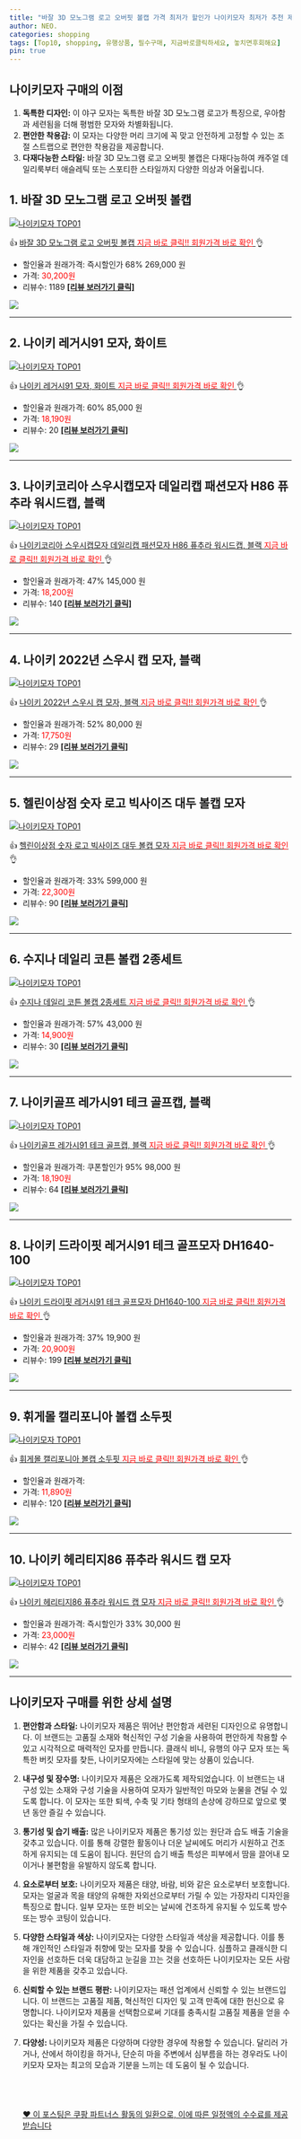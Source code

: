```yaml
---
title: "바잘 3D 모노그램 로고 오버핏 볼캡 가격 최저가 할인가 나이키모자 최저가 추천 제품 비교"
author: NEO.
categories: shopping
tags: [Top10, shopping, 유행상품, 필수구매, 지금바로클릭하세요, 놓치면후회해요]
pin: true
---
```

## 나이키모자 구매의 이점
1. **독특한 디자인:** 이 야구 모자는 독특한 바잘 3D 모노그램 로고가 특징으로, 우아함과 세련됨을 더해 평범한 모자와 차별화됩니다.
2. **편안한 착용감:** 이 모자는 다양한 머리 크기에 꼭 맞고 안전하게 고정할 수 있는 조절 스트랩으로 편안한 착용감을 제공합니다.
3. **다재다능한 스타일:** 바잘 3D 모노그램 로고 오버핏 볼캡은 다재다능하여 캐주얼 데일리룩부터 애슬레틱 또는 스포티한 스타일까지 다양한 의상과 어울립니다.

   

## 1. 바잘 3D 모노그램 로고 오버핏 볼캡

[![나이키모자 TOP01](https://thumbnail9.coupangcdn.com/thumbnails/remote/490x490ex/image/rs_quotation_api/kkjxu6sg/eafd317cd18341859f24f57f3ddbdcc4.jpg)](https://link.coupang.com/re/AFFSDP?lptag=AF3617701&subid=GithubCoopas&pageKey=5172377985&traceid=V0-153&itemId=7139082725&vendorItemId=74102003630)


👍 [바잘 3D 모노그램 로고 오버핏 볼캡 <font color=red> 지금 바로 클릭!! 회원가격 바로 확인 </font> ](https://link.coupang.com/re/AFFSDP?lptag=AF3617701&subid=GithubCoopas&pageKey=5172377985&traceid=V0-153&itemId=7139082725&vendorItemId=74102003630) 👌 


- 할인율과 원래가격: 즉시할인가 68%  269,000   원
- 가격: <span style='color:red'>30,200원</span>
- 리뷰수: 1189  [**[리뷰 보러가기 클릭]**](https://link.coupang.com/re/AFFSDP?lptag=AF3617701&subid=GithubCoopas&pageKey=5172377985&traceid=V0-153&itemId=7139082725&vendorItemId=74102003630)

[![](/discount_price.png)](https://link.coupang.com/re/AFFSDP?lptag=AF3617701&subid=GithubCoopas&pageKey=5172377985&traceid=V0-153&itemId=7139082725&vendorItemId=74102003630)

---


   

## 2. 나이키 레거시91 모자, 화이트

[![나이키모자 TOP01](https://thumbnail7.coupangcdn.com/thumbnails/remote/490x490ex/image/vendor_inventory/049f/accda37c37659408350ea65a175cf335318649362e8c4a950d372a22ca2a.jpg)](https://link.coupang.com/re/AFFSDP?lptag=AF3617701&subid=GithubCoopas&pageKey=6870743987&traceid=V0-153&itemId=402370834&vendorItemId=88445969126)


👍 [나이키 레거시91 모자, 화이트 <font color=red> 지금 바로 클릭!! 회원가격 바로 확인 </font> ](https://link.coupang.com/re/AFFSDP?lptag=AF3617701&subid=GithubCoopas&pageKey=6870743987&traceid=V0-153&itemId=402370834&vendorItemId=88445969126) 👌 


- 할인율과 원래가격: 60%  85,000   원
- 가격: <span style='color:red'>18,190원</span>
- 리뷰수: 20  [**[리뷰 보러가기 클릭]**](https://link.coupang.com/re/AFFSDP?lptag=AF3617701&subid=GithubCoopas&pageKey=6870743987&traceid=V0-153&itemId=402370834&vendorItemId=88445969126)

[![](/discount_price.png)](https://link.coupang.com/re/AFFSDP?lptag=AF3617701&subid=GithubCoopas&pageKey=6870743987&traceid=V0-153&itemId=402370834&vendorItemId=88445969126)

---


   

## 3. 나이키코리아 스우시캡모자 데일리캡 패션모자 H86 퓨추라 워시드캡, 블랙

[![나이키모자 TOP01](https://thumbnail6.coupangcdn.com/thumbnails/remote/490x490ex/image/vendor_inventory/1f8a/e533730b24a36a949ee930913d3f73219553f8eb899715441be67cd64775.jpg)](https://link.coupang.com/re/AFFSDP?lptag=AF3617701&subid=GithubCoopas&pageKey=7696319505&traceid=V0-153&itemId=20594005646&vendorItemId=88373992017)


👍 [나이키코리아 스우시캡모자 데일리캡 패션모자 H86 퓨추라 워시드캡, 블랙 <font color=red> 지금 바로 클릭!! 회원가격 바로 확인 </font> ](https://link.coupang.com/re/AFFSDP?lptag=AF3617701&subid=GithubCoopas&pageKey=7696319505&traceid=V0-153&itemId=20594005646&vendorItemId=88373992017) 👌 


- 할인율과 원래가격: 47%  145,000   원
- 가격: <span style='color:red'>18,200원</span>
- 리뷰수: 140  [**[리뷰 보러가기 클릭]**](https://link.coupang.com/re/AFFSDP?lptag=AF3617701&subid=GithubCoopas&pageKey=7696319505&traceid=V0-153&itemId=20594005646&vendorItemId=88373992017)

[![](/discount_price.png)](https://link.coupang.com/re/AFFSDP?lptag=AF3617701&subid=GithubCoopas&pageKey=7696319505&traceid=V0-153&itemId=20594005646&vendorItemId=88373992017)

---


   

## 4. 나이키 2022년 스우시 캡 모자, 블랙

[![나이키모자 TOP01](https://thumbnail10.coupangcdn.com/thumbnails/remote/490x490ex/image/vendor_inventory/6290/969373730fc37fe78d26239be398c5c1b909834a9286bd03f2899449a4cd.jpg)](https://link.coupang.com/re/AFFSDP?lptag=AF3617701&subid=GithubCoopas&pageKey=6718519779&traceid=V0-153&itemId=15620112736&vendorItemId=88254277720)


👍 [나이키 2022년 스우시 캡 모자, 블랙 <font color=red> 지금 바로 클릭!! 회원가격 바로 확인 </font> ](https://link.coupang.com/re/AFFSDP?lptag=AF3617701&subid=GithubCoopas&pageKey=6718519779&traceid=V0-153&itemId=15620112736&vendorItemId=88254277720) 👌 


- 할인율과 원래가격: 52%  80,000   원
- 가격: <span style='color:red'>17,750원</span>
- 리뷰수: 29  [**[리뷰 보러가기 클릭]**](https://link.coupang.com/re/AFFSDP?lptag=AF3617701&subid=GithubCoopas&pageKey=6718519779&traceid=V0-153&itemId=15620112736&vendorItemId=88254277720)

[![](/discount_price.png)](https://link.coupang.com/re/AFFSDP?lptag=AF3617701&subid=GithubCoopas&pageKey=6718519779&traceid=V0-153&itemId=15620112736&vendorItemId=88254277720)

---


   

## 5. 헬린이상점 숫자 로고 빅사이즈 대두 볼캡 모자

[![나이키모자 TOP01](https://thumbnail7.coupangcdn.com/thumbnails/remote/490x490ex/image/vendor_inventory/e26e/baeff762a029ff6b84b78066f91acc21e1de812a3215218428ffc74b7532.png)](https://link.coupang.com/re/AFFSDP?lptag=AF3617701&subid=GithubCoopas&pageKey=7411117765&traceid=V0-153&itemId=19202443650&vendorItemId=86319754626)


👍 [헬린이상점 숫자 로고 빅사이즈 대두 볼캡 모자 <font color=red> 지금 바로 클릭!! 회원가격 바로 확인 </font> ](https://link.coupang.com/re/AFFSDP?lptag=AF3617701&subid=GithubCoopas&pageKey=7411117765&traceid=V0-153&itemId=19202443650&vendorItemId=86319754626) 👌 


- 할인율과 원래가격: 33%  599,000   원
- 가격: <span style='color:red'>22,300원</span>
- 리뷰수: 90  [**[리뷰 보러가기 클릭]**](https://link.coupang.com/re/AFFSDP?lptag=AF3617701&subid=GithubCoopas&pageKey=7411117765&traceid=V0-153&itemId=19202443650&vendorItemId=86319754626)

[![](/discount_price.png)](https://link.coupang.com/re/AFFSDP?lptag=AF3617701&subid=GithubCoopas&pageKey=7411117765&traceid=V0-153&itemId=19202443650&vendorItemId=86319754626)

---


   

## 6. 수지나 데일리 코튼 볼캡 2종세트

[![나이키모자 TOP01](https://thumbnail8.coupangcdn.com/thumbnails/remote/490x490ex/image/vendor_inventory/f0f9/d732d4758bcbb0e5d45a73d381aa35d23715b75e671666da37e81f77af1f.jpg)](https://link.coupang.com/re/AFFSDP?lptag=AF3617701&subid=GithubCoopas&pageKey=7309235732&traceid=V0-153&itemId=18721339243&vendorItemId=87800039459)


👍 [수지나 데일리 코튼 볼캡 2종세트 <font color=red> 지금 바로 클릭!! 회원가격 바로 확인 </font> ](https://link.coupang.com/re/AFFSDP?lptag=AF3617701&subid=GithubCoopas&pageKey=7309235732&traceid=V0-153&itemId=18721339243&vendorItemId=87800039459) 👌 


- 할인율과 원래가격: 57%  43,000   원
- 가격: <span style='color:red'>14,900원</span>
- 리뷰수: 30  [**[리뷰 보러가기 클릭]**](https://link.coupang.com/re/AFFSDP?lptag=AF3617701&subid=GithubCoopas&pageKey=7309235732&traceid=V0-153&itemId=18721339243&vendorItemId=87800039459)

[![](/discount_price.png)](https://link.coupang.com/re/AFFSDP?lptag=AF3617701&subid=GithubCoopas&pageKey=7309235732&traceid=V0-153&itemId=18721339243&vendorItemId=87800039459)

---


   

## 7. 나이키골프 레가시91 테크 골프캡, 블랙

[![나이키모자 TOP01](https://thumbnail7.coupangcdn.com/thumbnails/remote/490x490ex/image/vendor_inventory/049f/accda37c37659408350ea65a175cf335318649362e8c4a950d372a22ca2a.jpg)](https://link.coupang.com/re/AFFSDP?lptag=AF3617701&subid=GithubCoopas&pageKey=6870743987&traceid=V0-153&itemId=16435090723&vendorItemId=88445969131)


👍 [나이키골프 레가시91 테크 골프캡, 블랙 <font color=red> 지금 바로 클릭!! 회원가격 바로 확인 </font> ](https://link.coupang.com/re/AFFSDP?lptag=AF3617701&subid=GithubCoopas&pageKey=6870743987&traceid=V0-153&itemId=16435090723&vendorItemId=88445969131) 👌 


- 할인율과 원래가격: 쿠폰할인가 95%  98,000   원
- 가격: <span style='color:red'>18,190원</span>
- 리뷰수: 64  [**[리뷰 보러가기 클릭]**](https://link.coupang.com/re/AFFSDP?lptag=AF3617701&subid=GithubCoopas&pageKey=6870743987&traceid=V0-153&itemId=16435090723&vendorItemId=88445969131)

[![](/discount_price.png)](https://link.coupang.com/re/AFFSDP?lptag=AF3617701&subid=GithubCoopas&pageKey=6870743987&traceid=V0-153&itemId=16435090723&vendorItemId=88445969131)

---


   

## 8. 나이키 드라이핏 레거시91 테크 골프모자 DH1640-100

[![나이키모자 TOP01](https://thumbnail6.coupangcdn.com/thumbnails/remote/490x490ex/image/vendor_inventory/efba/92bdf585feea731776ed6f9a2056740118e44724bdd029db93ba51b9aa76.jpg)](https://link.coupang.com/re/AFFSDP?lptag=AF3617701&subid=GithubCoopas&pageKey=6875438852&traceid=V0-153&itemId=16461281092&vendorItemId=83651321539)


👍 [나이키 드라이핏 레거시91 테크 골프모자 DH1640-100 <font color=red> 지금 바로 클릭!! 회원가격 바로 확인 </font> ](https://link.coupang.com/re/AFFSDP?lptag=AF3617701&subid=GithubCoopas&pageKey=6875438852&traceid=V0-153&itemId=16461281092&vendorItemId=83651321539) 👌 


- 할인율과 원래가격: 37%  19,900   원
- 가격: <span style='color:red'>20,900원</span>
- 리뷰수: 199  [**[리뷰 보러가기 클릭]**](https://link.coupang.com/re/AFFSDP?lptag=AF3617701&subid=GithubCoopas&pageKey=6875438852&traceid=V0-153&itemId=16461281092&vendorItemId=83651321539)

[![](/discount_price.png)](https://link.coupang.com/re/AFFSDP?lptag=AF3617701&subid=GithubCoopas&pageKey=6875438852&traceid=V0-153&itemId=16461281092&vendorItemId=83651321539)

---


   

## 9. 휘게몰 캘리포니아 볼캡 소두핏

[![나이키모자 TOP01](https://thumbnail6.coupangcdn.com/thumbnails/remote/490x490ex/image/vendor_inventory/9a33/8821c15db196e818774ad462f078c43282223d03f1a76f33b1e49ea86feb.jpg)](https://link.coupang.com/re/AFFSDP?lptag=AF3617701&subid=GithubCoopas&pageKey=7575387230&traceid=V0-153&itemId=19986797553&vendorItemId=87084880747)


👍 [휘게몰 캘리포니아 볼캡 소두핏 <font color=red> 지금 바로 클릭!! 회원가격 바로 확인 </font> ](https://link.coupang.com/re/AFFSDP?lptag=AF3617701&subid=GithubCoopas&pageKey=7575387230&traceid=V0-153&itemId=19986797553&vendorItemId=87084880747) 👌 


- 할인율과 원래가격: 
- 가격: <span style='color:red'>11,890원</span>
- 리뷰수: 120  [**[리뷰 보러가기 클릭]**](https://link.coupang.com/re/AFFSDP?lptag=AF3617701&subid=GithubCoopas&pageKey=7575387230&traceid=V0-153&itemId=19986797553&vendorItemId=87084880747)

[![](/discount_price.png)](https://link.coupang.com/re/AFFSDP?lptag=AF3617701&subid=GithubCoopas&pageKey=7575387230&traceid=V0-153&itemId=19986797553&vendorItemId=87084880747)

---


   

## 10. 나이키 헤리티지86 퓨추라 워시드 캡 모자

[![나이키모자 TOP01](https://thumbnail7.coupangcdn.com/thumbnails/remote/490x490ex/image/vendor_inventory/ebac/df5d2f36fd4b32929c91c5107514c566e21e0633b6c97b5536d147aa878e.jpg)](https://link.coupang.com/re/AFFSDP?lptag=AF3617701&subid=GithubCoopas&pageKey=7427539682&traceid=V0-153&itemId=19283398759&vendorItemId=82610504358)


👍 [나이키 헤리티지86 퓨추라 워시드 캡 모자 <font color=red> 지금 바로 클릭!! 회원가격 바로 확인 </font> ](https://link.coupang.com/re/AFFSDP?lptag=AF3617701&subid=GithubCoopas&pageKey=7427539682&traceid=V0-153&itemId=19283398759&vendorItemId=82610504358) 👌 


- 할인율과 원래가격: 즉시할인가 33%  30,000   원
- 가격: <span style='color:red'>23,000원</span>
- 리뷰수: 42  [**[리뷰 보러가기 클릭]**](https://link.coupang.com/re/AFFSDP?lptag=AF3617701&subid=GithubCoopas&pageKey=7427539682&traceid=V0-153&itemId=19283398759&vendorItemId=82610504358)

[![](/discount_price.png)](https://link.coupang.com/re/AFFSDP?lptag=AF3617701&subid=GithubCoopas&pageKey=7427539682&traceid=V0-153&itemId=19283398759&vendorItemId=82610504358)

---
## 나이키모자 구매를 위한 상세 설명
1. **편안함과 스타일:** 나이키모자 제품은 뛰어난 편안함과 세련된 디자인으로 유명합니다. 이 브랜드는 고품질 소재와 혁신적인 구성 기술을 사용하여 편안하게 착용할 수 있고 시각적으로 매력적인 모자를 만듭니다. 클래식 비니, 유행의 야구 모자 또는 독특한 버킷 모자를 찾든, 나이키모자에는 스타일에 맞는 상품이 있습니다.

2. **내구성 및 장수명:** 나이키모자 제품은 오래가도록 제작되었습니다. 이 브랜드는 내구성 있는 소재와 구성 기술을 사용하여 모자가 일반적인 마모와 눈물을 견딜 수 있도록 합니다. 이 모자는 또한 퇴색, 수축 및 기타 형태의 손상에 강하므로 앞으로 몇 년 동안 즐길 수 있습니다.

3. **통기성 및 습기 배출:** 많은 나이키모자 제품은 통기성 있는 원단과 습도 배출 기술을 갖추고 있습니다. 이를 통해 강렬한 활동이나 더운 날씨에도 머리가 시원하고 건조하게 유지되는 데 도움이 됩니다. 원단의 습기 배출 특성은 피부에서 땀을 끌어내 모이거나 불편함을 유발하지 않도록 합니다.

4. **요소로부터 보호:** 나이키모자 제품은 태양, 바람, 비와 같은 요소로부터 보호합니다. 모자는 얼굴과 목을 태양의 유해한 자외선으로부터 가릴 수 있는 가장자리 디자인을 특징으로 합니다. 일부 모자는 또한 비오는 날씨에 건조하게 유지될 수 있도록 방수 또는 방수 코팅이 있습니다.

5. **다양한 스타일과 색상:** 나이키모자는 다양한 스타일과 색상을 제공합니다. 이를 통해 개인적인 스타일과 취향에 맞는 모자를 찾을 수 있습니다. 심플하고 클래식한 디자인을 선호하든 더욱 대담하고 눈길을 끄는 것을 선호하든 나이키모자는 모든 사람을 위한 제품을 갖추고 있습니다.

6. **신뢰할 수 있는 브랜드 평판:** 나이키모자는 패션 업계에서 신뢰할 수 있는 브랜드입니다. 이 브랜드는 고품질 제품, 혁신적인 디자인 및 고객 만족에 대한 헌신으로 유명합니다. 나이키모자 제품을 선택함으로써 기대를 충족시킬 고품질 제품을 얻을 수 있다는 확신을 가질 수 있습니다.

7. **다양성:** 나이키모자 제품은 다양하며 다양한 경우에 착용할 수 있습니다. 달리러 가거나, 산에서 하이킹을 하거나, 단순히 마을 주변에서 심부름을 하는 경우라도 나이키모자 모자는 최고의 모습과 기분을 느끼는 데 도움이 될 수 있습니다.<br><br><br><br><br> [ ❤  이 포스팅은 쿠팡 파트너스 활동의 일환으로, 이에 따른 일정액의 수수료를 제공받습니다](https://link.coupang.com/a/bcEFyh)